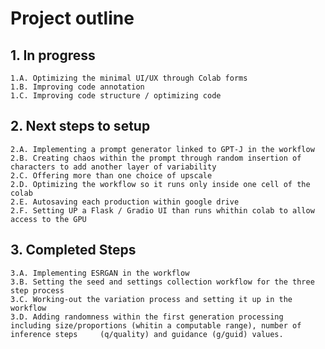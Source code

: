 # Project outline

  ## 1. In progress
    1.A. Optimizing the minimal UI/UX through Colab forms 
    1.B. Improving code annotation
    1.C. Improving code structure / optimizing code

  ## 2. Next steps to setup

    2.A. Implementing a prompt generator linked to GPT-J in the workflow
    2.B. Creating chaos within the prompt through random insertion of characters to add another layer of variability
    2.C. Offering more than one choice of upscale
    2.D. Optimizing the workflow so it runs only inside one cell of the colab
    2.E. Autosaving each production within google drive
    2.F. Setting UP a Flask / Gradio UI than runs whithin colab to allow access to the GPU


  ## 3. Completed Steps
    3.A. Implementing ESRGAN in the workflow
    3.B. Setting the seed and settings collection workflow for the three step process
    3.C. Working-out the variation process and setting it up in the workflow
    3.D. Adding randomness within the first generation processing including size/proportions (whitin a computable range), number of inference steps     (q/quality) and guidance (g/guid) values. 
